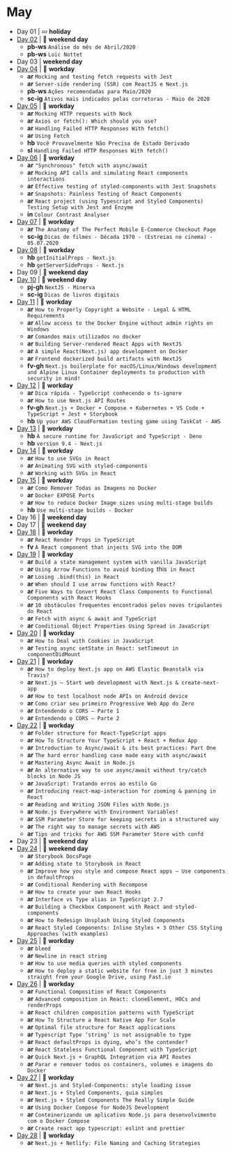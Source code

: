 # May

- Day 01 | :zzz: **holiday**
- [Day 02](05-02-2020.md) | :sunrise_over_mountains: **weekend day**
  - **pb-ws** `Análise do mês de Abril/2020`
  - **pb-ws** `Loïc Nottet`
- Day 03 | **weekend day**
- [Day 04](05-04-2020.md) | :construction_worker: **workday**
  - **ar** `Mocking and testing fetch requests with Jest`
  - **ar** `Server-side rendering (SSR) com ReactJS e Next.js`
  - **pb-ws** `Ações recomendadas para Maio/2020`
  - **sc-ig** `Ativos mais indicados pelas corretoras - Maio de 2020`
- [Day 05](05-05-2020.md) | :construction_worker: **workday**
  - **ar** `Mocking HTTP requests with Nock`
  - **ar** `Axios or fetch(): Which should you use?`
  - **ar** `Handling Failed HTTP Responses With fetch()`
  - **ar** `Using Fetch`
  - **hb** `Você Provavelmente Não Precisa de Estado Derivado`
  - **sl** `Handling Failed HTTP Responses With fetch()`
- [Day 06](05-06-2020.md) | :construction_worker: **workday**
  - **ar** `"Synchronous" fetch with async/await`
  - **ar** `Mocking API calls and simulating React components interactions`
  - **ar** `Effective testing of styled-components with Jest Snapshots`
  - **ar** `Snapshots: Painless Testing of React Components`
  - **ar** `React project (using Typescript and Styled Components) Testing Setup with Jest and Enzyme`
  - **in** `Colour Contrast Analyser`
- [Day 07](05-07-2020.md) | :construction_worker: **workday**
  - **ar** `The Anatomy of The Perfect Mobile E-Commerce Checkout Page`
  - **sc-ig** `Dicas de filmes - Década 1970 - (Estreias no cinema) - 05.07.2020`
- [Day 08](05-08-2020.md) | :construction_worker: **workday**
  - **hb** `getInitialProps - Next.js`
  - **hb** `getServerSideProps - Next.js`
- Day 09 | :sunrise_over_mountains: **weekend day**
- [Day 10](05-10-2020.md) | :sunrise_over_mountains: **weekend day**
  - **pj-gh** `NextJS - Minerva`
  - **sc-ig** `Dicas de livros digitais`
- [Day 11](05-11-2020.md) | :construction_worker: **workday**
  - **ar** `How to Properly Copyright a Website - Legal & HTML Requirements`
  - **ar** `Allow access to the Docker Engine without admin rights on Windows`
  - **ar** `Comandos mais utilizados no docker`
  - **ar** `Building Server-rendered React Apps with NextJS`
  - **ar** `A simple React(Next.js) app development on Docker`
  - **ar** `Frontend dockerized build artifacts with NextJS`
  - **fv-gh** `Next.js boilerplate for macOS/Linux/Windows development and Alpine Linux Container deployments to production with security in mind!`
- [Day 12](05-12-2020.md) | :construction_worker: **workday**
  - **ar** `Dica rápida - TypeScript conhecendo o ts-ignore`
  - **ar** `How to use Next.js API Routes`
  - **fv-gh** `Next.js + Docker + Compose + Kubernetes + VS Code + TypeScript + Jest + Storybook`
  - **hb** `Up your AWS CloudFormation testing game using TaskCat - AWS`
- [Day 13](05-13-2020.md) | :construction_worker: **workday**
  - **hb** `A secure runtime for JavaScript and TypeScript - Deno`
  - **hb** `version 9.4 - Next.js`
- [Day 14](05-14-2020.md) | :construction_worker: **workday**
  - **ar** `How to use SVGs in React`
  - **ar** `Animating SVG with styled-components`
  - **ar** `Working with SVGs in React`
- [Day 15](05-15-2020.md) | :construction_worker: **workday**
  - **ar** `Como Remover Todas as Imagens no Docker`
  - **ar** `Docker EXPOSE Ports`
  - **ar** `How to reduce Docker Image sizes using multi-stage builds`
  - **hb** `Use multi-stage builds - Docker`
- Day 16 | :sunrise_over_mountains: **weekend day**
- Day 17 | :sunrise_over_mountains: **weekend day**
- [Day 18](05-18-2020.md) | :construction_worker: **workday**
  - **ar** `React Render Props in TypeScript`
  - **fv** `A React component that injects SVG into the DOM`
- [Day 19](05-19-2020.md) | :construction_worker: **workday**
  - **ar** `Build a state management system with vanilla JavaScript`
  - **ar** `Using Arrow Functions to avoid binding `this` in React`
  - **ar** `Losing .bind(this) in React`
  - **ar** `When should I use arrow functions with React?`
  - **ar** `Five Ways to Convert React Class Components to Functional Components with React Hooks`
  - **ar** `10 obstáculos frequentes encontrados pelos novos tripulantes do React`
  - **ar** `Fetch with async & await and TypeScript`
  - **ar** `Conditional Object Properties Using Spread in JavaScript`
- [Day 20](05-20-2020.md) | :construction_worker: **workday**
  - **ar** `How to Deal with Cookies in JavaScript`
  - **ar** `Testing async setState in React: setTimeout in componentDidMount`
- [Day 21](05-21-2020.md) | :construction_worker: **workday**
  - **ar** `How to deploy Next.js app on AWS Elastic Beanstalk via Travis?`
  - **ar** `Next.js — Start web development with Next.js & create-next-app`
  - **ar** `How to test localhost node APIs on Android device`
  - **ar** `Como criar seu primeiro Progressive Web App do Zero`
  - **ar** `Entendendo o CORS — Parte 1`
  - **ar** `Entendendo o CORS — Parte 2`
- [Day 22](05-22-2020.md) | :construction_worker: **workday**
  - **ar** `Folder structure for React-TypeScript apps`
  - **ar** `How To Structure Your TypeScript + React + Redux App`
  - **ar** `Introduction to Async/await & its best practices: Part One`
  - **ar** `The hard error handling case made easy with async/await`
  - **ar** `Mastering Async Await in Node.js`
  - **ar** `An alternative way to use async/await without try/catch blocks in Node JS`
  - **ar** `JavaScript: Tratando erros ao estilo Go`
  - **ar** `Introducing react-map-interaction for zooming & panning in React`
  - **ar** `Reading and Writing JSON Files with Node.js`
  - **ar** `Node.js Everywhere with Environment Variables!`
  - **ar** `SSM Parameter Store for keeping secrets in a structured way`
  - **ar** `The right way to manage secrets with AWS`
  - **ar** `Tips and tricks for AWS SSM Parameter Store with confd`
- Day 23 | :sunrise_over_mountains: **weekend day**
- [Day 24](05-24-2020.md) | :sunrise_over_mountains: **weekend day**
  - **ar** `Storybook DocsPage`
  - **ar** `Adding state to Storybook in React`
  - **ar** `Improve how you style and compose React apps — Use components in defaultProps`
  - **ar** `Conditional Rendering with Recompose`
  - **ar** `How to create your own React Hooks`
  - **ar** `Interface vs Type alias in TypeScript 2.7`
  - **ar** `Building a Checkbox Component with React and styled-components`
  - **ar** `How to Redesign Unsplash Using Styled Components`
  - **ar** `React Styled Components: Inline Styles + 3 Other CSS Styling Approaches (with examples)`
- [Day 25](05-25-2020.md) | :construction_worker: **workday**
  - **ar** `bleed`
  - **ar** `Newline in react string`
  - **ar** `How to use media queries with styled components`
  - **ar** `How to deploy a static website for free in just 3 minutes straight from your Google Drive, using Fast.io` 
- [Day 26](05-26-2020.md) | :construction_worker: **workday**
  - **ar** `Functional Composition of React Components`
  - **ar** `Advanced composition in React: cloneElement, HOCs and renderProps`
  - **ar** `React children composition patterns with TypeScript`
  - **ar** `How To Structure a React Native App For Scale`
  - **ar** `Optimal file structure for React applications`
  - **ar** `Typescript Type ‘string’ is not assignable to type`
  - **ar** `React defaultProps is dying, who’s the contender?`
  - **ar** `React Stateless Functional Component with TypeScript`
  - **ar** `Quick Next.js + GraphQL Integration via API Routes`
  - **ar** `Parar e remover todos os containers, volumes e imagens do Docker`
- [Day 27](05-27-2020.md) | :construction_worker: **workday**
  - **ar** `Next.js and Styled-Components: style loading issue`
  - **ar** `Next.js + Styled Components, guia simples`
  - **ar** `Next.js + Styled Components The Really Simple Guide`
  - **ar** `Using Docker Compose for NodeJS Development`
  - **ar** `Conteinerizando um aplicativo Node.js para desenvolvimento com o Docker Compose`
  - **ar** `Create react app typescript: eslint and prettier`
- [Day 28](05-28-2020.md) | :construction_worker: **workday**
  - **ar** `Next.js + Netlify: File Naming and Caching Strategies`
